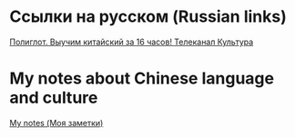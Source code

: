 # Сcылки на русском (Russian links)
[Полиглот. Выучим китайский за 16 часов! Телеканал Культура](https://www.youtube.com/watch?v=R8Db4QSQz08)


# My notes about Chinese language and culture
[My notes (Моя заметки)](https://htmlpreview.github.io/?https://github.com/Anoncheg1/awesome-chinese/blob/main/index.html)
 
